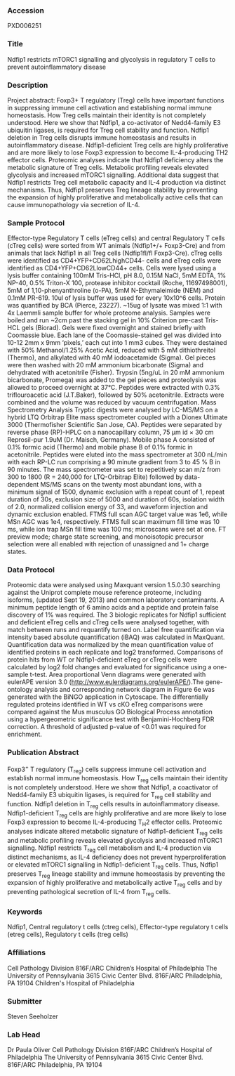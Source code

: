 ### Accession
PXD006251

### Title
Ndfip1 restricts mTORC1 signalling and glycolysis in regulatory T cells to prevent autoinflammatory disease

### Description
Project abstract: Foxp3+ T regulatory (Treg) cells have important functions in suppressing immune cell activation and establishing normal immune homeostasis. How Treg cells maintain their identity is not completely understood. Here we show that Ndfip1, a co-activator of Nedd4-family E3 ubiquitin ligases, is required for Treg cell stability and function. Ndfip1 deletion in Treg cells disrupts immune homeostasis and results in autoinflammatory disease. Ndfip1-deficient Treg cells are highly proliferative and are more likely to lose Foxp3 expression to become IL-4-producing TH2 effector cells. Proteomic analyses indicate that Ndfip1 deficiency alters the metabolic signature of Treg cells. Metabolic profiling reveals elevated glycolysis and increased mTORC1 signalling. Additional data suggest that Ndfip1 restricts Treg cell metabolic capacity and IL-4 production via distinct mechanisms. Thus, Ndfip1 preserves Treg lineage stability by preventing the expansion of highly proliferative and metabolically active cells that can cause immunopathology via secretion of IL-4.

### Sample Protocol
Effector-type Regulatory T cells (eTreg cells) and central Regulatory T cells (cTreg cells) were sorted from WT animals (Ndfip1+/+ Foxp3-Cre) and from animals that lack Ndfip1 in all Treg cells (Ndfip1fl/fl Foxp3-Cre). cTreg cells were identified as  CD4+YFP+CD62LhighCD44- cells and eTreg cells were identified as CD4+YFP+CD62LlowCD44+ cells. Cells were lysed using a lysis buffer containing 100mM Tris-HCl, pH 8.0, 0.15M NaCl, 5mM EDTA, 1% NP-40, 0.5% Triton-X 100, protease inhibitor cocktail (Roche, 11697498001), 5mM of 1,10-phenyanthroline (o-PA), 5mM N-Ethymaleimide (NEM) and 0.1mM PR-619. 10ul of lysis buffer was used for every 10x10^6 cells. Protein was quantified by BCA (Pierce, 23227). ~15ug of lysate was mixed 1:1 with 4x Laemmli sample buffer for whole proteome analysis. Samples were boiled and run ~2cm past the stacking gel in 10% Criterion pre-cast Tris-HCL gels (Biorad). Gels were fixed overnight and stained briefly with Coomassie blue. Each lane of the Coomassie-stained gel was divided into 10-12 2mm x 9mm ‘pixels,’ each cut into 1 mm3 cubes. They were destained with 50% Methanol/1.25% Acetic Acid, reduced with 5 mM dithiothreitol (Thermo), and alkylated with 40 mM iodoacetamide (Sigma). Gel pieces were then washed with 20 mM ammonium bicarbonate (Sigma) and dehydrated with acetonitrile (Fisher). Trypsin (5ng/uL in 20 mM ammonium bicarbonate, Promega) was added to the gel pieces and proteolysis was allowed to proceed overnight at 37°C. Peptides were extracted with 0.3% triflouroacetic acid (J.T.Baker), followed by 50% acetonitrile. Extracts were combined and the volume was reduced by vacuum centrifugation.  Mass Spectrometry Analysis Tryptic digests were analysed by LC-MS/MS on a hybrid LTQ Orbitrap Elite mass spectrometer coupled with a Dionex Ultimate 3000 (Thermofisher Scientific San Jose, CA). Peptides were separated by reverse phase (RP)-HPLC on a nanocapillary column, 75 μm id × 30 cm Reprosil-pur 1.9uM (Dr. Maisch, Germany). Mobile phase A consisted of 0.1% formic acid (Thermo) and mobile phase B of 0.1% formic in acetonitrile. Peptides were eluted into the mass spectrometer at 300 nL/min with each RP-LC run comprising a 90 minute gradient from 3 to 45 % B in 90 minutes. The mass spectrometer was set to repetitively scan m/z from 300 to 1800 (R = 240,000 for LTQ-Orbitrap Elite) followed by data-dependent MS/MS scans on the twenty most abundant ions, with a minimum signal of 1500, dynamic exclusion with a repeat count of 1, repeat duration of 30s, exclusion size of 5000 and duration of 60s, isolation width of 2.0, normalized collision energy of 33, and waveform injection and dynamic exclusion enabled. FTMS full scan AGC target value was 1e6, while MSn AGC was 1e4, respectively. FTMS full scan maximum fill time was 10 ms, while ion trap MSn fill time was 100 ms; microscans were set at one.  FT preview mode; charge state screening, and monoisotopic precursor selection were all enabled with rejection of unassigned and 1+ charge states.

### Data Protocol
Proteomic data were analysed using Maxquant version 1.5.0.30 searching against the Uniprot complete mouse reference proteome, including isoforms, (updated Sept 19, 2013) and common laboratory contaminants. A minimum peptide length of 6 amino acids and a peptide and protein false discovery of 1% was required. The 3 biologic replicates for Ndfip1 sufficient and deficient eTreg cells and cTreg cells were analysed together, with match between runs and requantify turned on. Label free quantification via intensity based absolute quantification (iBAQ) was calculated in MaxQuant. Quantification data was normalized by the mean quantification value of identified proteins in each replicate and log2 transformed. Comparisons of protein hits from WT or Ndfip1-deficient eTreg or cTreg cells were calculated by log2 fold changes and evaluated for significance using a one-sample t-test. Area proportional Venn diagrams were generated with eulerAPE version 3.0 (http://www.eulerdiagrams.org/eulerAPE/).The gene-ontology analysis and corresponding network diagram in Figure 6e was generated with the BiNGO application in Cytoscape. The differentially regulated proteins identified in WT vs cKO eTreg comparisons were compared against the Mus musculus GO Biological Process annotation using a hypergeometric significance test with Benjamini-Hochberg FDR correction. A threshold of adjusted p-value of <0.01 was required for enrichment.

### Publication Abstract
Foxp3<sup>+</sup> T regulatory (T<sub>reg</sub>) cells suppress immune cell activation and establish normal immune homeostasis. How T<sub>reg</sub> cells maintain their identity is not completely understood. Here we show that Ndfip1, a coactivator of Nedd4-family E3 ubiquitin ligases, is required for T<sub>reg</sub> cell stability and function. Ndfip1 deletion in T<sub>reg</sub> cells results in autoinflammatory disease. Ndfip1-deficient T<sub>reg</sub> cells are highly proliferative and are more likely to lose Foxp3 expression to become IL-4-producing T<sub>H</sub>2 effector cells. Proteomic analyses indicate altered metabolic signature of Ndfip1-deficient T<sub>reg</sub> cells and metabolic profiling reveals elevated glycolysis and increased mTORC1 signalling. Ndfip1 restricts T<sub>reg</sub> cell metabolism and IL-4 production via distinct mechanisms, as IL-4 deficiency does not prevent hyperproliferation or elevated mTORC1 signalling in Ndfip1-deficient T<sub>reg</sub> cells. Thus, Ndfip1 preserves T<sub>reg</sub> lineage stability and immune homeostasis by preventing the expansion of highly proliferative and metabolically active T<sub>reg</sub> cells and by preventing pathological secretion of IL-4 from T<sub>reg</sub> cells.

### Keywords
Ndfip1, Central regulatory t cells (ctreg cells), Effector-type regulatory t cells (etreg cells), Regulatory t cells (treg cells)

### Affiliations
Cell Pathology Division 816F/ARC Children’s Hospital of Philadelphia The University of Pennsylvania 3615 Civic Center Blvd. 816F/ARC Philadelphia, PA 19104
Children's Hospital of Philadelphia

### Submitter
Steven Seeholzer

### Lab Head
Dr Paula Oliver
Cell Pathology Division 816F/ARC Children’s Hospital of Philadelphia The University of Pennsylvania 3615 Civic Center Blvd. 816F/ARC Philadelphia, PA 19104


